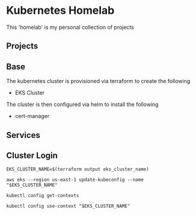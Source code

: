 # Kubernetes Homelab
This 'homelab' is my personal collection of projects

## Projects

## Base
The kubernetes cluster is provisioned via terraform to create the following
- EKS Cluster

The cluster is then configured via helm to install the following
- cert-manager


## Services

## Cluster Login
```
EKS_CLUSTER_NAME=$(terraform output eks_cluster_name)

aws eks --region us-east-1 update-kubeconfig --name "$EKS_CLUSTER_NAME"

kubectl config get-contexts

kubectl config use-context "$EKS_CLUSTER_NAME"
```